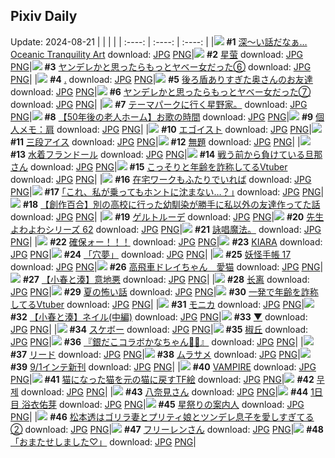 ## Pixiv Daily
Update: 2024-08-21
|      |      |      |
| :----: | :----: | :----: |
|![](https://pixiv.microyu.workers.dev/c/240x480/img-master/img/2024/08/19/07/30/01/121631681_p0_master1200.jpg) **#1** [深～い話だなぁ…Oceanic Tranquility Art](https://www.pixiv.net/artworks/121631681) download: [JPG](https://pixiv.microyu.workers.dev/img-original/img/2024/08/19/07/30/01/121631681_p0.jpg) [PNG](https://pixiv.microyu.workers.dev/img-original/img/2024/08/19/07/30/01/121631681_p0.png)|![](https://pixiv.microyu.workers.dev/c/240x480/img-master/img/2024/08/19/01/38/57/121627119_p0_master1200.jpg) **#2** [星萤](https://www.pixiv.net/artworks/121627119) download: [JPG](https://pixiv.microyu.workers.dev/img-original/img/2024/08/19/01/38/57/121627119_p0.jpg) [PNG](https://pixiv.microyu.workers.dev/img-original/img/2024/08/19/01/38/57/121627119_p0.png)|![](https://pixiv.microyu.workers.dev/c/240x480/img-master/img/2024/08/19/00/01/07/121623889_p0_master1200.jpg) **#3** [ヤンデレかと思ったらもっとヤベー女だった⑥](https://www.pixiv.net/artworks/121623889) download: [JPG](https://pixiv.microyu.workers.dev/img-original/img/2024/08/19/00/01/07/121623889_p0.jpg) [PNG](https://pixiv.microyu.workers.dev/img-original/img/2024/08/19/00/01/07/121623889_p0.png)|
|![](https://pixiv.microyu.workers.dev/c/240x480/img-master/img/2024/08/19/00/00/27/121623770_p0_master1200.jpg) **#4** [.](https://www.pixiv.net/artworks/121623770) download: [JPG](https://pixiv.microyu.workers.dev/img-original/img/2024/08/19/00/00/27/121623770_p0.jpg) [PNG](https://pixiv.microyu.workers.dev/img-original/img/2024/08/19/00/00/27/121623770_p0.png)|![](https://pixiv.microyu.workers.dev/c/240x480/img-master/img/2024/08/19/00/08/38/121624358_p0_master1200.jpg) **#5** [後ろ盾ありすぎた奥さんのお友達](https://www.pixiv.net/artworks/121624358) download: [JPG](https://pixiv.microyu.workers.dev/img-original/img/2024/08/19/00/08/38/121624358_p0.jpg) [PNG](https://pixiv.microyu.workers.dev/img-original/img/2024/08/19/00/08/38/121624358_p0.png)|![](https://pixiv.microyu.workers.dev/c/240x480/img-master/img/2024/08/20/00/01/09/121653583_p0_master1200.jpg) **#6** [ヤンデレかと思ったらもっとヤベー女だった⑦](https://www.pixiv.net/artworks/121653583) download: [JPG](https://pixiv.microyu.workers.dev/img-original/img/2024/08/20/00/01/09/121653583_p0.jpg) [PNG](https://pixiv.microyu.workers.dev/img-original/img/2024/08/20/00/01/09/121653583_p0.png)|
|![](https://pixiv.microyu.workers.dev/c/240x480/img-master/img/2024/08/20/19/54/08/121673406_p0_master1200.jpg) **#7** [テーマパークに行く星野家。](https://www.pixiv.net/artworks/121673406) download: [JPG](https://pixiv.microyu.workers.dev/img-original/img/2024/08/20/19/54/08/121673406_p0.jpg) [PNG](https://pixiv.microyu.workers.dev/img-original/img/2024/08/20/19/54/08/121673406_p0.png)|![](https://pixiv.microyu.workers.dev/c/240x480/img-master/img/2024/08/20/12/00/06/121664506_p0_master1200.jpg) **#8** [【50年後の老人ホーム】お歌の時間](https://www.pixiv.net/artworks/121664506) download: [JPG](https://pixiv.microyu.workers.dev/img-original/img/2024/08/20/12/00/06/121664506_p0.jpg) [PNG](https://pixiv.microyu.workers.dev/img-original/img/2024/08/20/12/00/06/121664506_p0.png)|![](https://pixiv.microyu.workers.dev/c/240x480/img-master/img/2024/08/20/06/34/51/121660284_p0_master1200.jpg) **#9** [個人メモ：肩](https://www.pixiv.net/artworks/121660284) download: [JPG](https://pixiv.microyu.workers.dev/img-original/img/2024/08/20/06/34/51/121660284_p0.jpg) [PNG](https://pixiv.microyu.workers.dev/img-original/img/2024/08/20/06/34/51/121660284_p0.png)|
|![](https://pixiv.microyu.workers.dev/c/240x480/img-master/img/2024/08/19/21/23/12/121647725_p0_master1200.jpg) **#10** [エゴイスト](https://www.pixiv.net/artworks/121647725) download: [JPG](https://pixiv.microyu.workers.dev/img-original/img/2024/08/19/21/23/12/121647725_p0.jpg) [PNG](https://pixiv.microyu.workers.dev/img-original/img/2024/08/19/21/23/12/121647725_p0.png)|![](https://pixiv.microyu.workers.dev/c/240x480/img-master/img/2024/08/20/20/30/01/121674525_p0_master1200.jpg) **#11** [三段アイス](https://www.pixiv.net/artworks/121674525) download: [JPG](https://pixiv.microyu.workers.dev/img-original/img/2024/08/20/20/30/01/121674525_p0.jpg) [PNG](https://pixiv.microyu.workers.dev/img-original/img/2024/08/20/20/30/01/121674525_p0.png)|![](https://pixiv.microyu.workers.dev/c/240x480/img-master/img/2024/08/20/00/00/37/121653498_p0_master1200.jpg) **#12** [無題](https://www.pixiv.net/artworks/121653498) download: [JPG](https://pixiv.microyu.workers.dev/img-original/img/2024/08/20/00/00/37/121653498_p0.jpg) [PNG](https://pixiv.microyu.workers.dev/img-original/img/2024/08/20/00/00/37/121653498_p0.png)|
|![](https://pixiv.microyu.workers.dev/c/240x480/img-master/img/2024/08/19/00/00/15/121623728_p0_master1200.jpg) **#13** [水着フランドール](https://www.pixiv.net/artworks/121623728) download: [JPG](https://pixiv.microyu.workers.dev/img-original/img/2024/08/19/00/00/15/121623728_p0.jpg) [PNG](https://pixiv.microyu.workers.dev/img-original/img/2024/08/19/00/00/15/121623728_p0.png)|![](https://pixiv.microyu.workers.dev/c/240x480/img-master/img/2024/08/20/14/17/40/121653895_p0_master1200.jpg) **#14** [戦う前から負けている旦那さん](https://www.pixiv.net/artworks/121653895) download: [JPG](https://pixiv.microyu.workers.dev/img-original/img/2024/08/20/14/17/40/121653895_p0.jpg) [PNG](https://pixiv.microyu.workers.dev/img-original/img/2024/08/20/14/17/40/121653895_p0.png)|![](https://pixiv.microyu.workers.dev/c/240x480/img-master/img/2024/08/19/21/02/20/121647055_p0_master1200.jpg) **#15** [こっそりと年齢を詐称してるVtuber](https://www.pixiv.net/artworks/121647055) download: [JPG](https://pixiv.microyu.workers.dev/img-original/img/2024/08/19/21/02/20/121647055_p0.jpg) [PNG](https://pixiv.microyu.workers.dev/img-original/img/2024/08/19/21/02/20/121647055_p0.png)|
|![](https://pixiv.microyu.workers.dev/c/240x480/img-master/img/2024/08/20/21/40/09/121676813_p0_master1200.jpg) **#16** [在宅ワークもふたりでいれば](https://www.pixiv.net/artworks/121676813) download: [JPG](https://pixiv.microyu.workers.dev/img-original/img/2024/08/20/21/40/09/121676813_p0.jpg) [PNG](https://pixiv.microyu.workers.dev/img-original/img/2024/08/20/21/40/09/121676813_p0.png)|![](https://pixiv.microyu.workers.dev/c/240x480/img-master/img/2024/08/19/17/11/52/121640685_p0_master1200.jpg) **#17** [｢これ、私が乗ってもホントに沈まない…？｣](https://www.pixiv.net/artworks/121640685) download: [JPG](https://pixiv.microyu.workers.dev/img-original/img/2024/08/19/17/11/52/121640685_p0.jpg) [PNG](https://pixiv.microyu.workers.dev/img-original/img/2024/08/19/17/11/52/121640685_p0.png)|![](https://pixiv.microyu.workers.dev/c/240x480/img-master/img/2024/08/20/19/00/22/121672057_p0_master1200.jpg) **#18** [【創作百合】別の高校に行った幼馴染が勝手に私以外の友達作ってた話](https://www.pixiv.net/artworks/121672057) download: [JPG](https://pixiv.microyu.workers.dev/img-original/img/2024/08/20/19/00/22/121672057_p0.jpg) [PNG](https://pixiv.microyu.workers.dev/img-original/img/2024/08/20/19/00/22/121672057_p0.png)|
|![](https://pixiv.microyu.workers.dev/c/240x480/img-master/img/2024/08/20/00/03/01/121653738_p0_master1200.jpg) **#19** [ゲルトルーデ](https://www.pixiv.net/artworks/121653738) download: [JPG](https://pixiv.microyu.workers.dev/img-original/img/2024/08/20/00/03/01/121653738_p0.jpg) [PNG](https://pixiv.microyu.workers.dev/img-original/img/2024/08/20/00/03/01/121653738_p0.png)|![](https://pixiv.microyu.workers.dev/c/240x480/img-master/img/2024/08/19/06/30/01/121630954_p0_master1200.jpg) **#20** [先生よわよわシリーズ 62](https://www.pixiv.net/artworks/121630954) download: [JPG](https://pixiv.microyu.workers.dev/img-original/img/2024/08/19/06/30/01/121630954_p0.jpg) [PNG](https://pixiv.microyu.workers.dev/img-original/img/2024/08/19/06/30/01/121630954_p0.png)|![](https://pixiv.microyu.workers.dev/c/240x480/img-master/img/2024/08/19/16/00/58/121639367_p0_master1200.jpg) **#21** [詠唱魔法。](https://www.pixiv.net/artworks/121639367) download: [JPG](https://pixiv.microyu.workers.dev/img-original/img/2024/08/19/16/00/58/121639367_p0.jpg) [PNG](https://pixiv.microyu.workers.dev/img-original/img/2024/08/19/16/00/58/121639367_p0.png)|
|![](https://pixiv.microyu.workers.dev/c/240x480/img-master/img/2024/08/19/21/25/15/121644349_p0_master1200.jpg) **#22** [確保ォー！！！](https://www.pixiv.net/artworks/121644349) download: [JPG](https://pixiv.microyu.workers.dev/img-original/img/2024/08/19/21/25/15/121644349_p0.jpg) [PNG](https://pixiv.microyu.workers.dev/img-original/img/2024/08/19/21/25/15/121644349_p0.png)|![](https://pixiv.microyu.workers.dev/c/240x480/img-master/img/2024/08/19/00/01/07/121623891_p0_master1200.jpg) **#23** [KIARA](https://www.pixiv.net/artworks/121623891) download: [JPG](https://pixiv.microyu.workers.dev/img-original/img/2024/08/19/00/01/07/121623891_p0.jpg) [PNG](https://pixiv.microyu.workers.dev/img-original/img/2024/08/19/00/01/07/121623891_p0.png)|![](https://pixiv.microyu.workers.dev/c/240x480/img-master/img/2024/08/19/22/22/36/121649891_p0_master1200.jpg) **#24** [「穴夢」](https://www.pixiv.net/artworks/121649891) download: [JPG](https://pixiv.microyu.workers.dev/img-original/img/2024/08/19/22/22/36/121649891_p0.jpg) [PNG](https://pixiv.microyu.workers.dev/img-original/img/2024/08/19/22/22/36/121649891_p0.png)|
|![](https://pixiv.microyu.workers.dev/c/240x480/img-master/img/2024/08/19/00/02/23/121624012_p0_master1200.jpg) **#25** [妖怪手帳 17](https://www.pixiv.net/artworks/121624012) download: [JPG](https://pixiv.microyu.workers.dev/img-original/img/2024/08/19/00/02/23/121624012_p0.jpg) [PNG](https://pixiv.microyu.workers.dev/img-original/img/2024/08/19/00/02/23/121624012_p0.png)|![](https://pixiv.microyu.workers.dev/c/240x480/img-master/img/2024/08/19/22/23/33/121649915_p0_master1200.jpg) **#26** [高飛車ドレイちゃん　愛猫](https://www.pixiv.net/artworks/121649915) download: [JPG](https://pixiv.microyu.workers.dev/img-original/img/2024/08/19/22/23/33/121649915_p0.jpg) [PNG](https://pixiv.microyu.workers.dev/img-original/img/2024/08/19/22/23/33/121649915_p0.png)|![](https://pixiv.microyu.workers.dev/c/240x480/img-master/img/2024/08/19/20/39/26/121646212_p0_master1200.jpg) **#27** [【小春と湊】意地悪](https://www.pixiv.net/artworks/121646212) download: [JPG](https://pixiv.microyu.workers.dev/img-original/img/2024/08/19/20/39/26/121646212_p0.jpg) [PNG](https://pixiv.microyu.workers.dev/img-original/img/2024/08/19/20/39/26/121646212_p0.png)|
|![](https://pixiv.microyu.workers.dev/c/240x480/img-master/img/2024/08/20/09/22/23/121662288_p0_master1200.jpg) **#28** [长离](https://www.pixiv.net/artworks/121662288) download: [JPG](https://pixiv.microyu.workers.dev/img-original/img/2024/08/20/09/22/23/121662288_p0.jpg) [PNG](https://pixiv.microyu.workers.dev/img-original/img/2024/08/20/09/22/23/121662288_p0.png)|![](https://pixiv.microyu.workers.dev/c/240x480/img-master/img/2024/08/19/12/36/24/121636139_p0_master1200.jpg) **#29** [夏の怖い話](https://www.pixiv.net/artworks/121636139) download: [JPG](https://pixiv.microyu.workers.dev/img-original/img/2024/08/19/12/36/24/121636139_p0.jpg) [PNG](https://pixiv.microyu.workers.dev/img-original/img/2024/08/19/12/36/24/121636139_p0.png)|![](https://pixiv.microyu.workers.dev/c/240x480/img-master/img/2024/08/20/20/35/43/121674728_p0_master1200.jpg) **#30** [一発で年齢を詐称してるVtuber](https://www.pixiv.net/artworks/121674728) download: [JPG](https://pixiv.microyu.workers.dev/img-original/img/2024/08/20/20/35/43/121674728_p0.jpg) [PNG](https://pixiv.microyu.workers.dev/img-original/img/2024/08/20/20/35/43/121674728_p0.png)|
|![](https://pixiv.microyu.workers.dev/c/240x480/img-master/img/2024/08/20/00/37/49/121654975_p0_master1200.jpg) **#31** [モニカ](https://www.pixiv.net/artworks/121654975) download: [JPG](https://pixiv.microyu.workers.dev/img-original/img/2024/08/20/00/37/49/121654975_p0.jpg) [PNG](https://pixiv.microyu.workers.dev/img-original/img/2024/08/20/00/37/49/121654975_p0.png)|![](https://pixiv.microyu.workers.dev/c/240x480/img-master/img/2024/08/19/20/38/04/121646175_p0_master1200.jpg) **#32** [【小春と湊】ネイル(中編)](https://www.pixiv.net/artworks/121646175) download: [JPG](https://pixiv.microyu.workers.dev/img-original/img/2024/08/19/20/38/04/121646175_p0.jpg) [PNG](https://pixiv.microyu.workers.dev/img-original/img/2024/08/19/20/38/04/121646175_p0.png)|![](https://pixiv.microyu.workers.dev/c/240x480/img-master/img/2024/08/19/00/07/15/121624289_p0_master1200.jpg) **#33** [▼](https://www.pixiv.net/artworks/121624289) download: [JPG](https://pixiv.microyu.workers.dev/img-original/img/2024/08/19/00/07/15/121624289_p0.jpg) [PNG](https://pixiv.microyu.workers.dev/img-original/img/2024/08/19/00/07/15/121624289_p0.png)|
|![](https://pixiv.microyu.workers.dev/c/240x480/img-master/img/2024/08/19/11/14/02/121634689_p0_master1200.jpg) **#34** [スケボー](https://www.pixiv.net/artworks/121634689) download: [JPG](https://pixiv.microyu.workers.dev/img-original/img/2024/08/19/11/14/02/121634689_p0.jpg) [PNG](https://pixiv.microyu.workers.dev/img-original/img/2024/08/19/11/14/02/121634689_p0.png)|![](https://pixiv.microyu.workers.dev/c/240x480/img-master/img/2024/08/19/20/41/14/121646265_p0_master1200.jpg) **#35** [椒丘](https://www.pixiv.net/artworks/121646265) download: [JPG](https://pixiv.microyu.workers.dev/img-original/img/2024/08/19/20/41/14/121646265_p0.jpg) [PNG](https://pixiv.microyu.workers.dev/img-original/img/2024/08/19/20/41/14/121646265_p0.png)|![](https://pixiv.microyu.workers.dev/c/240x480/img-master/img/2024/08/20/08/03/19/121661373_p0_master1200.jpg) **#36** [『銀だこコラボかなちゃん🐙🍹』](https://www.pixiv.net/artworks/121661373) download: [JPG](https://pixiv.microyu.workers.dev/img-original/img/2024/08/20/08/03/19/121661373_p0.jpg) [PNG](https://pixiv.microyu.workers.dev/img-original/img/2024/08/20/08/03/19/121661373_p0.png)|
|![](https://pixiv.microyu.workers.dev/c/240x480/img-master/img/2024/08/19/16/52/51/121640291_p0_master1200.jpg) **#37** [リード](https://www.pixiv.net/artworks/121640291) download: [JPG](https://pixiv.microyu.workers.dev/img-original/img/2024/08/19/16/52/51/121640291_p0.jpg) [PNG](https://pixiv.microyu.workers.dev/img-original/img/2024/08/19/16/52/51/121640291_p0.png)|![](https://pixiv.microyu.workers.dev/c/240x480/img-master/img/2024/08/19/22/10/22/121649463_p0_master1200.jpg) **#38** [ムラサメ](https://www.pixiv.net/artworks/121649463) download: [JPG](https://pixiv.microyu.workers.dev/img-original/img/2024/08/19/22/10/22/121649463_p0.jpg) [PNG](https://pixiv.microyu.workers.dev/img-original/img/2024/08/19/22/10/22/121649463_p0.png)|![](https://pixiv.microyu.workers.dev/c/240x480/img-master/img/2024/08/20/00/17/15/121654264_p0_master1200.jpg) **#39** [9/1インテ新刊](https://www.pixiv.net/artworks/121654264) download: [JPG](https://pixiv.microyu.workers.dev/img-original/img/2024/08/20/00/17/15/121654264_p0.jpg) [PNG](https://pixiv.microyu.workers.dev/img-original/img/2024/08/20/00/17/15/121654264_p0.png)|
|![](https://pixiv.microyu.workers.dev/c/240x480/img-master/img/2024/08/19/03/55/36/121629326_p0_master1200.jpg) **#40** [VAMPIRE](https://www.pixiv.net/artworks/121629326) download: [JPG](https://pixiv.microyu.workers.dev/img-original/img/2024/08/19/03/55/36/121629326_p0.jpg) [PNG](https://pixiv.microyu.workers.dev/img-original/img/2024/08/19/03/55/36/121629326_p0.png)|![](https://pixiv.microyu.workers.dev/c/240x480/img-master/img/2024/08/21/00/21/54/121656012_p0_master1200.jpg) **#41** [猫になった猫を元の猫に戻すTF絵](https://www.pixiv.net/artworks/121656012) download: [JPG](https://pixiv.microyu.workers.dev/img-original/img/2024/08/21/00/21/54/121656012_p0.jpg) [PNG](https://pixiv.microyu.workers.dev/img-original/img/2024/08/21/00/21/54/121656012_p0.png)|![](https://pixiv.microyu.workers.dev/c/240x480/img-master/img/2024/08/19/21/42/27/121648382_p0_master1200.jpg) **#42** [무제](https://www.pixiv.net/artworks/121648382) download: [JPG](https://pixiv.microyu.workers.dev/img-original/img/2024/08/19/21/42/27/121648382_p0.jpg) [PNG](https://pixiv.microyu.workers.dev/img-original/img/2024/08/19/21/42/27/121648382_p0.png)|
|![](https://pixiv.microyu.workers.dev/c/240x480/img-master/img/2024/08/19/10/19/03/121633055_p0_master1200.jpg) **#43** [八奈見さん](https://www.pixiv.net/artworks/121633055) download: [JPG](https://pixiv.microyu.workers.dev/img-original/img/2024/08/19/10/19/03/121633055_p0.jpg) [PNG](https://pixiv.microyu.workers.dev/img-original/img/2024/08/19/10/19/03/121633055_p0.png)|![](https://pixiv.microyu.workers.dev/c/240x480/img-master/img/2024/08/19/02/16/14/121627858_p0_master1200.jpg) **#44** [1日目 浴衣佑芽](https://www.pixiv.net/artworks/121627858) download: [JPG](https://pixiv.microyu.workers.dev/img-original/img/2024/08/19/02/16/14/121627858_p0.jpg) [PNG](https://pixiv.microyu.workers.dev/img-original/img/2024/08/19/02/16/14/121627858_p0.png)|![](https://pixiv.microyu.workers.dev/c/240x480/img-master/img/2024/08/20/18/30/48/121671344_p0_master1200.jpg) **#45** [星祭りの案内人](https://www.pixiv.net/artworks/121671344) download: [JPG](https://pixiv.microyu.workers.dev/img-original/img/2024/08/20/18/30/48/121671344_p0.jpg) [PNG](https://pixiv.microyu.workers.dev/img-original/img/2024/08/20/18/30/48/121671344_p0.png)|
|![](https://pixiv.microyu.workers.dev/c/240x480/img-master/img/2024/08/20/19/28/09/121672661_p0_master1200.jpg) **#46** [松本透はゴリラ妻とプリティ娘とツンデレ息子を愛しすぎてる②](https://www.pixiv.net/artworks/121672661) download: [JPG](https://pixiv.microyu.workers.dev/img-original/img/2024/08/20/19/28/09/121672661_p0.jpg) [PNG](https://pixiv.microyu.workers.dev/img-original/img/2024/08/20/19/28/09/121672661_p0.png)|![](https://pixiv.microyu.workers.dev/c/240x480/img-master/img/2024/08/20/00/05/53/121653860_p0_master1200.jpg) **#47** [フリーレンさん](https://www.pixiv.net/artworks/121653860) download: [JPG](https://pixiv.microyu.workers.dev/img-original/img/2024/08/20/00/05/53/121653860_p0.jpg) [PNG](https://pixiv.microyu.workers.dev/img-original/img/2024/08/20/00/05/53/121653860_p0.png)|![](https://pixiv.microyu.workers.dev/c/240x480/img-master/img/2024/08/19/17/19/21/121640826_p0_master1200.jpg) **#48** [「おまたせしました♡」](https://www.pixiv.net/artworks/121640826) download: [JPG](https://pixiv.microyu.workers.dev/img-original/img/2024/08/19/17/19/21/121640826_p0.jpg) [PNG](https://pixiv.microyu.workers.dev/img-original/img/2024/08/19/17/19/21/121640826_p0.png)|
